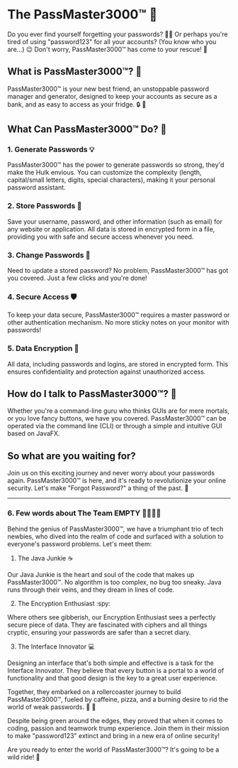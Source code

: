
# The PassMaster3000™ :key:

Do you ever find yourself forgetting your passwords? :man_facepalming: Or perhaps you're tired of using "password123" for all your accounts? (You know who you are...) :wink: Don't worry, PassMaster3000™ has come to your rescue! :superhero:

## What is PassMaster3000™? :thinking:

PassMaster3000™ is your new best friend, an unstoppable password manager and generator, designed to keep your accounts as secure as a bank, and as easy to access as your fridge. :lock: :open_book:

## What Can PassMaster3000™ Do? :muscle:

### 1. Generate Passwords :bulb:

PassMaster3000™ has the power to generate passwords so strong, they'd make the Hulk envious. You can customize the complexity (length, capital/small letters, digits, special characters), making it your personal password assistant.

### 2. Store Passwords :floppy_disk:

Save your username, password, and other information (such as email) for any website or application. All data is stored in encrypted form in a file, providing you with safe and secure access whenever you need.

### 3. Change Passwords :arrows_counterclockwise:

Need to update a stored password? No problem, PassMaster3000™ has got you covered. Just a few clicks and you're done!

### 4. Secure Access :shield:

To keep your data secure, PassMaster3000™ requires a master password or other authentication mechanism. No more sticky notes on your monitor with passwords!

### 5. Data Encryption :closed_lock_with_key:

All data, including passwords and logins, are stored in encrypted form. This ensures confidentiality and protection against unauthorized access.

## How do I talk to PassMaster3000™? :speech_balloon:

Whether you're a command-line guru who thinks GUIs are for mere mortals, or you love fancy buttons, we have you covered. PassMaster3000™ can be operated via the command line (CLI) or through a simple and intuitive GUI based on JavaFX.

## So what are you waiting for?

Join us on this exciting journey and never worry about your passwords again. PassMaster3000™ is here, and it's ready to revolutionize your online security. Let's make "Forgot Password?" a thing of the past. :rocket:

---
### 6. Few words about The Team EMPTY :family_man_woman_girl_boy:

Behind the genius of PassMaster3000™, we have a triumphant trio of tech newbies, who dived into the realm of code and surfaced with a solution to everyone's password problems. Let's meet them:
1. The Java Junkie :coffee:

Our Java Junkie is the heart and soul of the code that makes up PassMaster3000™. No algorithm is too complex, no bug too sneaky. Java runs through their veins, and they dream in lines of code.

2. The Encryption Enthusiast :spy:

Where others see gibberish, our Encryption Enthusiast sees a perfectly secure piece of data. They are fascinated with ciphers and all things cryptic, ensuring your passwords are safer than a secret diary.

3. The Interface Innovator :computer:

Designing an interface that's both simple and effective is a task for the Interface Innovator. They believe that every button is a portal to a world of functionality and that good design is the key to a great user experience.

Together, they embarked on a rollercoaster journey to build PassMaster3000™, fueled by caffeine, pizza, and a burning desire to rid the world of weak passwords. :pizza: :rocket:

Despite being green around the edges, they proved that when it comes to coding, passion and teamwork trump experience. Join them in their mission to make "password123" extinct and bring in a new era of online security!

Are you ready to enter the world of PassMaster3000™? It's going to be a wild ride! 🎢
